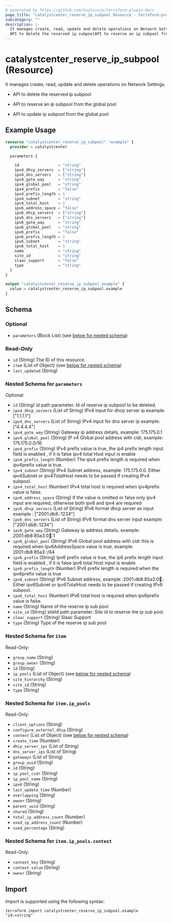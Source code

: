 ```yaml
---
# generated by https://github.com/hashicorp/terraform-plugin-docs
page_title: "catalystcenter_reserve_ip_subpool Resource - terraform-provider-catalystcenter"
subcategory: ""
description: |-
  It manages create, read, update and delete operations on Network Settings.
  API to delete the reserved ip subpoolAPI to reserve an ip subpool from the global poolAPI to update ip subpool from the global pool
---
```


# catalystcenter_reserve_ip_subpool (Resource)

It manages create, read, update and delete operations on Network Settings.

- API to delete the reserved ip subpool

- API to reserve an ip subpool from the global pool

- API to update ip subpool from the global pool

## Example Usage

```terraform
resource "catalystcenter_reserve_ip_subpool" "example" {
  provider = catalystcenter

  parameters {

    id                 = "string"
    ipv4_dhcp_servers  = ["string"]
    ipv4_dns_servers   = ["string"]
    ipv4_gate_way      = "string"
    ipv4_global_pool   = "string"
    ipv4_prefix        = "false"
    ipv4_prefix_length = 1
    ipv4_subnet        = "string"
    ipv4_total_host    = 1
    ipv6_address_space = "false"
    ipv6_dhcp_servers  = ["string"]
    ipv6_dns_servers   = ["string"]
    ipv6_gate_way      = "string"
    ipv6_global_pool   = "string"
    ipv6_prefix        = "false"
    ipv6_prefix_length = 1
    ipv6_subnet        = "string"
    ipv6_total_host    = 1
    name               = "string"
    site_id            = "string"
    slaac_support      = "false"
    type               = "string"
  }
}

output "catalystcenter_reserve_ip_subpool_example" {
  value = catalystcenter_reserve_ip_subpool.example
}
```

<!-- schema generated by tfplugindocs -->
## Schema

### Optional

- `parameters` (Block List) (see [below for nested schema](#nestedblock--parameters))

### Read-Only

- `id` (String) The ID of this resource.
- `item` (List of Object) (see [below for nested schema](#nestedatt--item))
- `last_updated` (String)

<a id="nestedblock--parameters"></a>
### Nested Schema for `parameters`

Optional:

- `id` (String) id path parameter. Id of reserve ip subpool to be deleted.
- `ipv4_dhcp_servers` (List of String) IPv4 input for dhcp server ip example: ["1.1.1.1"]
- `ipv4_dns_servers` (List of String) IPv4 input for dns server ip example: ["4.4.4.4"]
- `ipv4_gate_way` (String) Gateway ip address details, example: 175.175.0.1
- `ipv4_global_pool` (String) IP v4 Global pool address with cidr, example: 175.175.0.0/16
- `ipv4_prefix` (String) IPv4 prefix value is true, the ip4 prefix length input field is enabled , if it is false ipv4 total Host input is enable
- `ipv4_prefix_length` (Number) The ipv4 prefix length is required when ipv4prefix value is true.
- `ipv4_subnet` (String) IPv4 Subnet address, example: 175.175.0.0. Either ipv4Subnet or ipv4TotalHost needs to be passed if creating IPv4 subpool.
- `ipv4_total_host` (Number) IPv4 total host is required when ipv4prefix value is false.
- `ipv6_address_space` (String) If the value is omitted or false only ipv4 input are required, otherwise both ipv6 and ipv4 are required
- `ipv6_dhcp_servers` (List of String) IPv6 format dhcp server as input example : ["2001:db8::1234"]
- `ipv6_dns_servers` (List of String) IPv6 format dns server input example: ["2001:db8::1234"]
- `ipv6_gate_way` (String) Gateway ip address details, example: 2001:db8:85a3:0:100::1
- `ipv6_global_pool` (String) IPv6 Global pool address with cidr this is required when Ipv6AddressSpace value is true, example: 2001:db8:85a3::/64
- `ipv6_prefix` (String) Ipv6 prefix value is true, the ip6 prefix length input field is enabled , if it is false ipv6 total Host input is enable
- `ipv6_prefix_length` (Number) IPv6 prefix length is required when the ipv6prefix value is true
- `ipv6_subnet` (String) IPv6 Subnet address, example :2001:db8:85a3:0:100::. Either ipv6Subnet or ipv6TotalHost needs to be passed if creating IPv6 subpool.
- `ipv6_total_host` (Number) IPv6 total host is required when ipv6prefix value is false.
- `name` (String) Name of the reserve ip sub pool
- `site_id` (String) siteId path parameter. Site id to reserve the ip sub pool.
- `slaac_support` (String) Slaac Support
- `type` (String) Type of the reserve ip sub pool


<a id="nestedatt--item"></a>
### Nested Schema for `item`

Read-Only:

- `group_name` (String)
- `group_owner` (String)
- `id` (String)
- `ip_pools` (List of Object) (see [below for nested schema](#nestedobjatt--item--ip_pools))
- `site_hierarchy` (String)
- `site_id` (String)
- `type` (String)

<a id="nestedobjatt--item--ip_pools"></a>
### Nested Schema for `item.ip_pools`

Read-Only:

- `client_options` (String)
- `configure_external_dhcp` (String)
- `context` (List of Object) (see [below for nested schema](#nestedobjatt--item--ip_pools--context))
- `create_time` (Number)
- `dhcp_server_ips` (List of String)
- `dns_server_ips` (List of String)
- `gateways` (List of String)
- `group_uuid` (String)
- `id` (String)
- `ip_pool_cidr` (String)
- `ip_pool_name` (String)
- `ipv6` (String)
- `last_update_time` (Number)
- `overlapping` (String)
- `owner` (String)
- `parent_uuid` (String)
- `shared` (String)
- `total_ip_address_count` (Number)
- `used_ip_address_count` (Number)
- `used_percentage` (String)

<a id="nestedobjatt--item--ip_pools--context"></a>
### Nested Schema for `item.ip_pools.context`

Read-Only:

- `context_key` (String)
- `context_value` (String)
- `owner` (String)

## Import

Import is supported using the following syntax:

```shell
terraform import catalystcenter_reserve_ip_subpool.example "id:=string"
```
